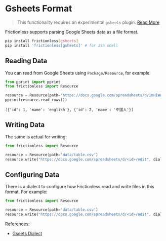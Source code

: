 # Gsheets Format

> This functionality requires an experimental `gsheets` plugin. [Read More](../../references/plugins-reference.md)

Frictionless supports parsing Google Sheets data as a file format.

```bash title="CLI"
pip install frictionless[gsheets]
pip install 'frictionless[gsheets]' # for zsh shell
```

## Reading Data

You can read from Google Sheets using `Package/Resource`, for example:

```python title="python"
from pprint import pprint
from frictionless import Resource

resource = Resource(path='https://docs.google.com/spreadsheets/d/1mHIWnDvW9cALRMq9OdNfRwjAthCUFUOACPp0Lkyl7b4/edit?usp=sharing')
pprint(resource.read_rows())
```
```
[{'id': 1, 'name': 'english'}, {'id': 2, 'name': '中国人'}]
```

## Writing Data

The same is actual for writing:

```python title="Python"
from frictionless import Resource

resource = Resource(path='data/table.csv')
resource.write("https://docs.google.com/spreadsheets/d/<id>/edit", dialect={"credentials": ".google.json"})
```

## Configuring Data

There is a dialect to configure how Frictionless read and write files in this format. For example:

```python title="Python"
from frictionless import Resource

resource = Resource(path='data/table.csv')
resource.write("https://docs.google.com/spreadsheets/d/<id>/edit", dialect={"credentials": ".google.json"})
```

References:
- [Gseets Dialect](../../references/formats-reference.md#gsheets)
